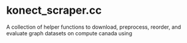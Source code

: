 # konect_scraper.cc

A collection of helper functions to download, preprocess, reorder, and evaluate graph datasets on compute
canada using 